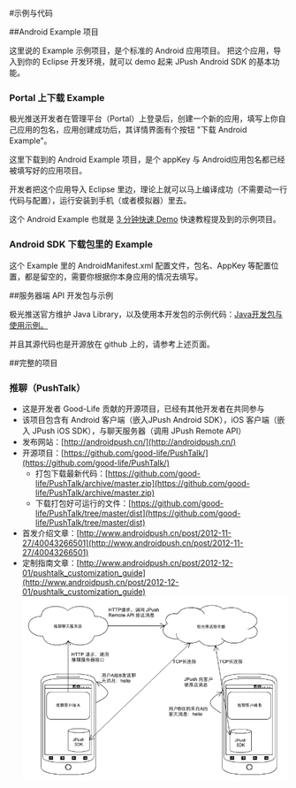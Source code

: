 #示例与代码 

##Android Example 项目

这里说的 Example 示例项目，是个标准的 Android 应用项目。
把这个应用，导入到你的 Eclipse 开发环境，就可以 demo 起来 JPush Android SDK 的基本功能。

### Portal 上下载 Example

极光推送开发者在管理平台（Portal）上登录后，创建一个新的应用，填写上你自己应用的包名，应用创建成功后，其详情界面有个按钮 "下载 Android Example"。

这里下载到的 Android Example 项目，是个 appKey 与 Android应用包名都已经被填写好的应用项目。

开发者把这个应用导入 Eclipse 里边，理论上就可以马上编译成功（不需要动一行代码与配置），运行安装到手机（或者模拟器）里去。

这个 Android Example 也就是 [3 分钟快速 Demo](../guideline/android_3m) 快速教程提及到的示例项目。



### Android SDK 下载包里的 Example

这个 Example 里的 AndroidManifest.xml 配置文件，包名、AppKey 等配置位置，都是留空的，需要你根据你本身应用的情况去填写。

##服务器端 API 开发包与示例

极光推送官方维护 Java Library，以及使用本开发包的示例代码：[Java开发包与使用示例。](https://github.com/jpush/jpush-api-java-client/releases)

并且其源代码也是开源放在 github 上的，请参考上述页面。

##完整的项目 
### 推聊（PushTalk）
+ 这是开发者 Good-Life 贡献的开源项目，已经有其他开发者在共同参与
+ 该项目包含有 Android 客户端（嵌入JPush Android SDK），iOS 客户端（嵌入 JPush iOS SDK），与聊天服务器（调用 JPush Remote API）
+ 发布网站：[http://androidpush.cn/](http://androidpush.cn/)
+ 开源项目：[https://github.com/good-life/PushTalk/](https://github.com/good-life/PushTalk/)
	+ 打包下载最新代码：[https://github.com/good-life/PushTalk/archive/master.zip](https://github.com/good-life/PushTalk/archive/master.zip)
	+ 下载打包好可运行的文件：[https://github.com/good-life/PushTalk/tree/master/dist](https://github.com/good-life/PushTalk/tree/master/dist)
+ 首发介绍文章：[http://www.androidpush.cn/post/2012-11-27/40043266501](http://www.androidpush.cn/post/2012-11-27/40043266501)
+ 定制指南文章：[http://www.androidpush.cn/post/2012-12-01/pushtalk_customization_guide](http://www.androidpush.cn/post/2012-12-01/pushtalk_customization_guide)
![](image/pushtalk_architecture_2.png)